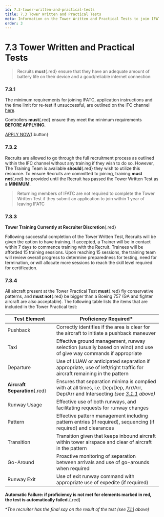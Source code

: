 ```yaml
---
id: 7.3-tower-written-and-practical-tests
title: 7.3 Tower Written and Practical Tests
meta: Information on the Tower Written and Practical Tests to join IFATC.
order: 3
---
```


# 7.3  Tower Written and Practical Tests



> Recruits **must**{.red} ensure that they have an adequate amount of battery life on their device and a good/reliable internet connection



### 7.3.1    

The minimum requirements for joining IFATC, application instructions and the time limit for re-test if unsuccessful, are outlined on the IFC channel [here](https://community.infiniteflight.com/t/atc-recruiting/843545).



Controllers **must**{.red} ensure they meet the minimum requirements **BEFORE APPLYING**.



[APPLY NOW](/joinatc){.button}



### 7.3.2    

Recruits are allowed to go through the full recruitment process as outlined within the IFC channel without any training if they wish to do so. However, The Training Team is available **should**{.red} they wish to utilize this resource. To ensure Recruits are committed to joining, training **must not**{.red} be provided until the Recruit has passed the Tower Written Test as a **MINIMUM**.



> Returning members of IFATC are not required to complete the Tower Written Test if they submit an application to join within 1 year of leaving IFATC



### 7.3.3

**Tower Training Currently at Recruiter Discretion**{.red} 

Following successful completion of the Tower Written Test, Recruits will be given the option to have training. If accepted, a Trainer will be in contact within 7 days to commence training with the Recruit. Trainees will be afforded 15 training sessions. Upon reaching 15 sessions, the training team will review overall progress to determine preparedness for testing, need for termination, or will allocate more sessions to reach the skill level required for certification.



### 7.3.4    

All aircraft present at the Tower Practical Test **must**{.red} fly conservative patterns, and **must not**{.red} be bigger than a Boeing 757 (GA and fighter aircraft are also acceptable). The following table lists the items that are included in the Tower Practical test:

 

| Test Element                  | Proficiency Required*                                        |
| ----------------------------- | ------------------------------------------------------------ |
| Pushback                      | Correctly identifies if the area is clear for the aircraft to initiate a pushback maneuver |
| Taxi                          | Effective ground management, runway selection (usually based on wind) and use of give way commands if appropriate |
| Departure                     | Use of LUAW or anticipated separation if appropriate, use of left/right traffic for aircraft remaining in the pattern |
| **Aircraft Separation**{.red} | Ensures that separation minima is complied with at all times, i.e. Dep/Dep, Arr/Arr, Dep/Arr and Intersecting *(see [3.1.1](/guide/atc-manual/3.-tower/3.1-separation#3.1.1) above)* |
| Runway  Usage                 | Effective use of both runways, and facilitating requests for runway changes |
| Pattern                       | Effective pattern management including pattern entries (if required), sequencing (if required) and clearances |
| Transition                    | Transition given that keeps inbound aircraft within tower airspace and clear of aircraft in the pattern |
| Go-Around                     | Proactive monitoring of separation between arrivals and use of go-arounds when required |
| Runway  Exit                  | Use of exit runway command with appropriate use of expedite (if required) |

**Automatic Failure: if proficiency is not met for elements marked in red, the test is automatically failed.**{.red}

**The recruiter has the final say on the result of the test (see [7.1.1](/guide/atc-manual/7.-recruitment-and-training/7.1-overview#7.1.1) above)*